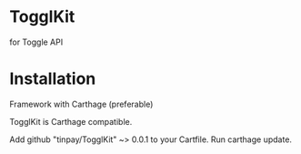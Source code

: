 # TogglKit
for Toggle API

# Installation

Framework with Carthage (preferable)

TogglKit is Carthage compatible.

Add github "tinpay/TogglKit" ~> 0.0.1 to your Cartfile.
Run carthage update.
